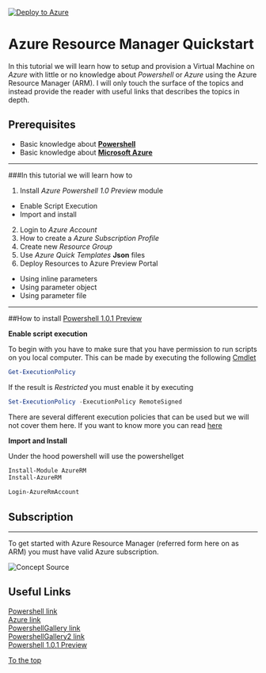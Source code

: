 [![Deploy to Azure](http://azuredeploy.net/deploybutton.png)](https://azuredeploy.net/)

# Azure Resource Manager Quickstart

In this tutorial we will learn how to setup and provision a Virtual Machine on _Azure_ with little
or no knowledge about _Powershell_ or _Azure_ using the Azure Resource Manager (ARM). I will only touch the surface of the topics and instead provide the reader with useful links 
that describes the topics in depth.  

## Prerequisites

* Basic knowledge about **[Powershell][Powershell link]**
* Basic knowledge about **[Microsoft Azure][Azure link]**

---

###In this tutorial we will learn how to 
1. Install _Azure Powershell 1.0 Preview_ module  
  * Enable Script Execution
  * Import and install
2. Login to _Azure Account_
3. How to create a _Azure Subscription Profile_
4. Create new _Resource Group_
5. Use _Azure Quick Templates_ **Json** files 
6. Deploy Resources to Azure Preview Portal    
 * Using inline parameters  
 * Using parameter object  
 * Using parameter file  

---
##How to install [Powershell 1.0.1 Preview]

**Enable script execution**  

To begin with you have to make sure that you have permission to run scripts on you local computer. This can be
made by executing the following [Cmdlet][Cmdlet Overview]
```PowerShell
Get-ExecutionPolicy
```
If the result is _Restricted_ you must enable it by executing   

```PowerShell
Set-ExecutionPolicy -ExecutionPolicy RemoteSigned
```
There are several different execution policies that can be used but we will not cover them here. If you want to know more you can read [here][Execution Policy]

**Import and Install**

Under the hood powershell will use the powershellget

```PowerShell
Install-Module AzureRM  
Install-AzureRM
```


```PowerShell
Login-AzureRmAccount
```

## Subscription
---

To get started with Azure Resource Manager (referred form here on as ARM) you must have valid Azure subscription.

![Concept](http://trevorsullivan.net/wp-content/uploads/2015/08/2015-09-06-16_59_10-New-notification-1024x707.png)
Source
## Useful Links 

[Powershell link]  
[Azure link]  
[PowershellGallery link]  
[PowershellGallery2 link]  
[Powershell 1.0.1 Preview]  



[Powershell link]: http://powershell.com/cs/
[Azure link]: https://azure.microsoft.com/en-us/
[PowershellGallery link]: https://www.powershellgallery.com/
[PowershellGallery2 link]: https://github.com/Azure/azure-powershell/releases/tag/v1.0.0-preview-gallery-October2015
[Powershell 1.0.1 Preview]: https://www.powershellgallery.com/packages/AzureRM/
[Azure Quickstart Templates]: https://azure.microsoft.com/en-us/documentation/templates/
[Azure Quickstart Templates Github]: https://github.com/Azure/azure-quickstart-templates
[Cmdlet Overview]: https://technet.microsoft.com/en-us/library/ms714395(v=vs.85).aspx
[Execution Policy]: https://blog.netspi.com/15-ways-to-bypass-the-powershell-execution-policy/
[PowershellGet]: http://blogs.msdn.com/b/mvpawardprogram/archive/2014/10/06/package-management-for-powershell-modules-with-powershellget.aspx 
[To the top](#azure-resource-manager-quickstart)

